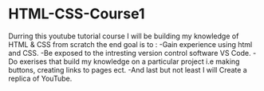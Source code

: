# HTML-CSS-Course1
Durring this youtube tutorial course I will be building my knowledge of HTML & CSS from scratch 
the end goal is to : 
-Gain experience using html and CSS.
-Be exposed to the intresting version control software VS Code. 
-Do exerises that build my knowledge on a particular project i.e making buttons, creating links to pages ect. 
-And last but not least I will Create a replica of YouTube.
 
